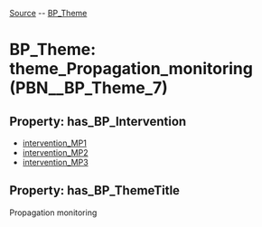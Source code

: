 [Source](https://github.com/mm80843/T3.5/blob/main/docs/index.md) -- [BP_Theme](https://github.com/mm80843/T3.5/tree/main/docs/BP_Theme/index.md) 

# BP_Theme: __theme_Propagation_monitoring__ (PBN__BP_Theme_7)

## Property: has_BP_Intervention

* [intervention_MP1](https://github.com/mm80843/T3.5/blob/main/docs/BP/PBN__BP_Intervention_29.md)
* [intervention_MP2](https://github.com/mm80843/T3.5/blob/main/docs/BP/PBN__BP_Intervention_30.md)
* [intervention_MP3](https://github.com/mm80843/T3.5/blob/main/docs/BP/PBN__BP_Intervention_31.md)

## Property: has_BP_ThemeTitle

Propagation monitoring

